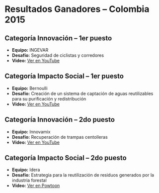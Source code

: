 # Resultados Ganadores – Colombia 2015

## Categoría Innovación – 1er puesto
- **Equipo:** INGEVAR  
- **Desafío:** Seguridad de ciclistas y corredores  
- **Video:** [Ver en YouTube](https://www.youtube.com/watch?v=SK2qr2RcAxE)

## Categoría Impacto Social – 1er puesto
- **Equipo:** Bernoulli  
- **Desafío:** Creación de un sistema de captación de aguas reutilizables para su purificación y redistribución  
- **Video:** [Ver en YouTube](https://www.youtube.com/watch?v=_bSbwkyspX4)

## Categoría Innovación – 2do puesto
- **Equipo:** Innovamix  
- **Desafío:** Recuperación de trampas centolleras  
- **Video:** [Ver en YouTube](https://www.youtube.com/watch?v=g2LCeev_fTc)

## Categoría Impacto Social – 2do puesto
- **Equipo:** Idera  
- **Desafío:** Estrategia para la reutilización de residuos generados por la industria forestal  
- **Video:** [Ver en Powtoon](https://www.powtoon.com/online-presentation/c7XYYFSEFOh/#/)
